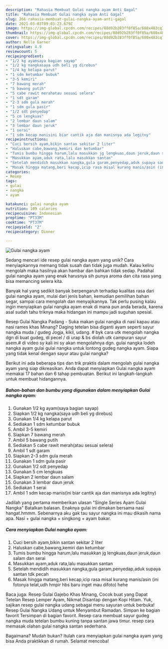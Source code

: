 ```yaml
---
description: "Rahasia Membuat Gulai nangka ayam Anti Gagal"
title: "Rahasia Membuat Gulai nangka ayam Anti Gagal"
slug: 266-rahasia-membuat-gulai-nangka-ayam-anti-gagal
date: 2021-03-03T09:03:23.679Z
image: https://img-global.cpcdn.com/recipes/88d92b283ff0f85a/680x482cq70/gulai-nangka-ayam-foto-resep-utama.jpg
thumbnail: https://img-global.cpcdn.com/recipes/88d92b283ff0f85a/680x482cq70/gulai-nangka-ayam-foto-resep-utama.jpg
cover: https://img-global.cpcdn.com/recipes/88d92b283ff0f85a/680x482cq70/gulai-nangka-ayam-foto-resep-utama.jpg
author: Nelle Garner
ratingvalue: 4.9
reviewcount: 5
recipeingredient:
- "1/2 kg ayamsaya bagian sayap"
- "1/2 kg nangkasaya udh beli yg direbus"
- "1/4 kg kelapa parut"
- "1 sdm ketumbar bubuk"
- "3-5 kemiri"
- "7 bawang merah"
- "5 bawang putih"
- "5 cabe rawit merahatau sesuai selera"
- "1 sdt garam"
- "2-3 sdm gula merah"
- "1 sdm gula pasir"
- "1/2 sdt penyedap"
- "5 cm lengkuas"
- "2 lembar daun salam"
- "3 lembar daun jeruk"
- "1 serai"
- "1 sdm kecap manisini biar cantik aja dan manisnya ada legitny"
recipeinstructions:
- "Cuci bersih ayam,bikin santan sekitar 2 liter"
- "Haluskan cabe,bawang,kemiri dan ketumbar"
- "Tumis bumbu hingga harum,lalu masukkan jg lengkuas,daun jeruk,daun salam dan serai"
- "Masukkan ayam,aduk rata,lalu masukkan santan"
- "Setelah mendidih masukkan nangka,gula garam,penyedap,aduk supaya santan tdk pecah"
- "Masak hingga matang,beri kecap,icip rasa misal kurang manis/asin (ini fotonya telat,udh hmpir hbs baru inget mau difoto) hehe"
categories:
- Resep
tags:
- gulai
- nangka
- ayam

katakunci: gulai nangka ayam 
nutrition: 109 calories
recipecuisine: Indonesian
preptime: "PT33M"
cooktime: "PT37M"
recipeyield: "2"
recipecategory: Dinner

---
```



![Gulai nangka ayam](https://img-global.cpcdn.com/recipes/88d92b283ff0f85a/680x482cq70/gulai-nangka-ayam-foto-resep-utama.jpg)

Sedang mencari ide resep gulai nangka ayam yang unik? Cara menyiapkannya memang tidak susah dan tidak juga mudah. Kalau keliru mengolah maka hasilnya akan hambar dan bahkan tidak sedap. Padahal gulai nangka ayam yang enak harusnya sih punya aroma dan cita rasa yang bisa memancing selera kita.

Banyak hal yang sedikit banyak berpengaruh terhadap kualitas rasa dari gulai nangka ayam, mulai dari jenis bahan, kemudian pemilihan bahan segar, sampai cara mengolah dan menyajikannya. Tak perlu pusing kalau ingin menyiapkan gulai nangka ayam enak di mana pun anda berada, karena asal sudah tahu triknya maka hidangan ini mampu jadi suguhan spesial.

Resep Gulai Nangka Padang - Suka makan gulai nangka di nasi kapau atau nasi rames khas Minang? Daging tetelan bisa diganti ayam seperti sayur nangka muda / gudeg Jogja, kikil, udang. # byk cara utk mengolah nangka dgn di buat gudeg, di pecel / di urap &amp; bs diolah utk campuran sayur asem.# di video sy kali ini sy akan mengolahnya dgn. gulai nangka lodeh nangka ayam gulai gulai nangka untuk lontong gudeg nangka ayam. Siapa yang tidak kenal dengan sayur atau gulai nangka?


Berikut ini ada beberapa tips dan trik praktis dalam mengolah gulai nangka ayam yang siap dikreasikan. Anda dapat menyiapkan Gulai nangka ayam memakai 17 bahan dan 6 tahap pembuatan. Berikut ini langkah-langkah untuk membuat hidangannya.

<!--inarticleads1-->

##### Bahan-bahan dan bumbu yang digunakan dalam menyiapkan Gulai nangka ayam:

1. Gunakan 1/2 kg ayam(saya bagian sayap)
1. Siapkan 1/2 kg nangka(saya udh beli yg direbus)
1. Gunakan 1/4 kg kelapa parut
1. Sediakan 1 sdm ketumbar bubuk
1. Ambil 3-5 kemiri
1. Siapkan 7 bawang merah
1. Ambil 5 bawang putih
1. Sediakan 5 cabe rawit merah(atau sesuai selera)
1. Ambil 1 sdt garam
1. Siapkan 2-3 sdm gula merah
1. Gunakan 1 sdm gula pasir
1. Gunakan 1/2 sdt penyedap
1. Gunakan 5 cm lengkuas
1. Siapkan 2 lembar daun salam
1. Gunakan 3 lembar daun jeruk
1. Sediakan 1 serai
1. Ambil 1 sdm kecap manis(ini biar cantik aja dan manisnya ada legitny)


Jadilah yang pertama memberikan ulasan &#34;Single Series Ayam Gulai Nangka&#34; Batalkan balasan. Enaknya gulai ini dimakan bersama nasi hangat.hmmm. Sebenarnya aku gak tau sayur nangka ini mau dikasih nama apa. Nasi + gulai nangka + singkong + ayam bakar. 

<!--inarticleads2-->

##### Cara menyiapkan Gulai nangka ayam:

1. Cuci bersih ayam,bikin santan sekitar 2 liter
1. Haluskan cabe,bawang,kemiri dan ketumbar
1. Tumis bumbu hingga harum,lalu masukkan jg lengkuas,daun jeruk,daun salam dan serai
1. Masukkan ayam,aduk rata,lalu masukkan santan
1. Setelah mendidih masukkan nangka,gula garam,penyedap,aduk supaya santan tdk pecah
1. Masak hingga matang,beri kecap,icip rasa misal kurang manis/asin (ini fotonya telat,udh hmpir hbs baru inget mau difoto) hehe


Baca juga: Resep Gulai Gajebo Khas Minang, Cocok buat yang Dapat Tetelan Resep Lemper Ayam, Nikmat Disantap dengan Kopi Hitam. Yuk, sajikan resep gulai nangka udang sebagai menu sayuran untuk berbuka! Resep Gulai Nangka Udang untuk Menyambut Ramadan. Simpan ke bagian favorit Tersimpan di bagian favorit. Resep cara membuat sayur gudeg nangka muda tetelan bumbu kuning tanpa santan jawa timur. resep cara memasak olahan gulai nangka santan sederhana. 

Bagaimana? Mudah bukan? Itulah cara menyiapkan gulai nangka ayam yang bisa Anda praktikkan di rumah. Selamat mencoba!
